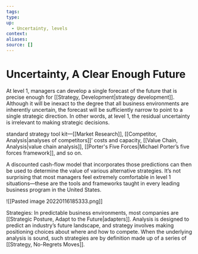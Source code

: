 ```yaml
---
tags:
type:
up:
  - Uncertainty, levels
context:
aliases:
source: []
---
```


# Uncertainty, A Clear Enough Future

At level 1, managers can develop a single forecast of the future that is precise enough for [[Strategy, Development|strategy development]]. Although it will be inexact to the degree that all business environments are inherently uncertain, the forecast will be sufficiently narrow to point to a single strategic direction. In other words, at level 1, the residual uncertainty is irrelevant to making strategic decisions.

standard strategy tool kit—[[Market Research]], [[Competitor, Analysis|analyses of competitors]]’ costs and capacity, [[Value Chain, Analysis|value chain analysis]], [[Porter's Five Forces|Michael Porter’s five forces framework]], and so on.

A discounted cash-flow model that incorporates those predictions can then be used to determine the value of various alternative strategies. It’s not surprising that most managers feel extremely comfortable in level 1 situations—these are the tools and frameworks taught in every leading business program in the United States.

![[Pasted image 20220116185333.png]]

Strategies: In predictable business environments, most companies are [[Strategic Posture, Adapt to the Future|adapters]]. Analysis is designed to predict an industry’s future landscape, and strategy involves making positioning choices about where and how to compete. When the underlying analysis is sound, such strategies are by definition made up of a series of [[Strategy, No-Regrets Moves]].
